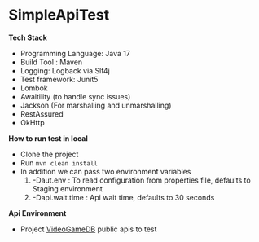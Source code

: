 # SimpleApiTest


**Tech Stack**
* Programming Language: Java 17
* Build Tool : Maven
* Logging: Logback via Slf4j
* Test framework: Junit5
* Lombok
* Awaitility (to handle sync issues)
* Jackson (For marshalling and unmarshalling)
* RestAssured
* OkHttp


**How to run test in local**
* Clone the project
* Run `mvn clean install`
* In addition we can pass two environment variables 
    1. -Daut.env : To read configuration from properties file, defaults to Staging environment
    2. -Dapi.wait.time : Api wait time, defaults to 30 seconds
    
**Api Environment**
* Project [VideoGameDB](https://videogamedb.uk/swagger-ui/index.html) public apis to test
 

